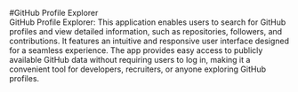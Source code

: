 #GitHub Profile Explorer
<br/>
GitHub Profile Explorer: This application enables users to search for GitHub profiles and view detailed information, such as repositories, followers, and contributions. It features an intuitive and responsive user interface designed for a seamless experience. The app provides easy access to publicly available GitHub data without requiring users to log in, making it a convenient tool for developers, recruiters, or anyone exploring GitHub profiles.
